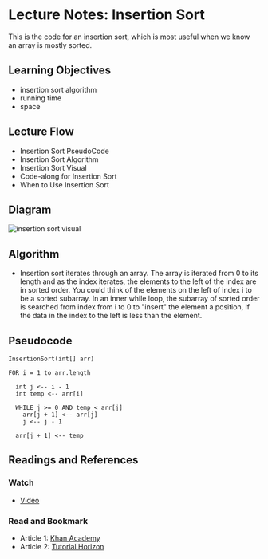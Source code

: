 # Lecture Notes: Insertion Sort
This is the code for an insertion sort, which is most useful when we know an array
is mostly sorted.

## Learning Objectives
+ insertion sort algorithm
+ running time
+ space

## Lecture Flow
+ Insertion Sort PseudoCode
+ Insertion Sort Algorithm
+ Insertion Sort Visual
+ Code-along for Insertion Sort
+ When to Use Insertion Sort

## Diagram
![insertion sort visual](https://s3.amazonaws.com/hr-challenge-images/insertion-sort/InsertionSortCorrect-small.png)

## Algorithm
+ Insertion sort iterates through an array. The array is iterated from 0 to its length and as the index iterates,
 the elements to the left of the index are in sorted order. You could think of the elements on the left of index
 i to be a sorted subarray. In an inner while loop, the subarray of sorted order is searched
 from index from i to 0 to "insert" the element a position, if the data in the index to the left is less than the element.

## Pseudocode
    InsertionSort(int[] arr)

    FOR i = 1 to arr.length

      int j <-- i - 1
      int temp <-- arr[i]

      WHILE j >= 0 AND temp < arr[j]
        arr[j + 1] <-- arr[j]
        j <-- j - 1

      arr[j + 1] <-- temp

## Readings and References
### Watch
+ [Video](https://www.youtube.com/watch?v=8oJS1BMKE64)

### Read and Bookmark

+ Article 1: [Khan Academy](https://www.khanacademy.org/computing/computer-science/algorithms/insertion-sort/a/insertion-sort)
+ Article 2: [Tutorial Horizon](https://algorithms.tutorialhorizon.com/insertion-sort-java-implementation/)
